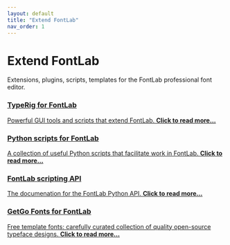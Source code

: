 ```yaml
---
layout: default
title: "Extend FontLab"
nav_order: 1
---
```


# Extend FontLab

Extensions, plugins, scripts, templates for the FontLab professional font editor.

<div uk-grid
class="uk-grid-column-small uk-grid-row-medium uk-child-width-1-2@s">
<a href="typerig/"
class="uk-card uk-padding-small uk-card-hover">
<h3 class="uk-card-title uk-margin-remove-top">TypeRig for FontLab</h3>
<p>
Powerful GUI tools and scripts that extend FontLab.
<strong>Click to read more…</strong>
</p>
</a>
<a href="scripts/"
class="uk-card uk-padding-small uk-card-hover">
<h3 class="uk-card-title uk-margin-remove-top">
Python scripts for FontLab
</h3>
<p>
A collection of useful Python scripts that facilitate work in FontLab.
<strong>Click to read more…</strong>
</p>
</a>
<a href="[typerig](https://fontlabcom.github.io/fontlab-python-docs/)/"
class="uk-card uk-padding-small uk-card-hover">
<h3 class="uk-card-title uk-margin-remove-top">FontLab scripting API</h3>
<p>
The documenation for the FontLab Python API.
<strong>Click to read more…</strong>
</p>
</a>
<a href="[typerig/](https://fontlabcom.github.io/getgo-fonts/)"
class="uk-card uk-padding-small uk-card-hover">
<h3 class="uk-card-title uk-margin-remove-top">GetGo Fonts for FontLab</h3>
<p>
Free template fonts: carefully curated collection of quality open-source
typeface designs. <strong>Click to read more…</strong>
</p>
</a>
</div>